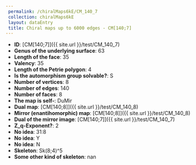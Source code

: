 ```yaml
--- 
 permalink: /chiralMaps6kE/CM_140_7 
 collection: chiralMaps6kE
 layout: dataEntry
 title: Chiral maps up to 6000 edges - CM[140;7]
---
```


- **ID**: [CM[140;7]]({{ site.url }}/test/CM_140_7)
- **Genus of the underlying surface**: 63
- **Length of the face**: 35
- **Valency**: 35
- **Length of the Petrie polygon**: 4
- **Is the automorphism group solvable?**: S
- **Number of vertices**: 8
- **Number of edges**: 140
- **Number of faces**: 8
- **The map is self-**: DuMir
- **Dual map**: [CM[140;8]]({{ site.url }}/test/CM_140_8)
- **Mirror (enantihomorphic) map**: [CM[140;8]]({{ site.url }}/test/CM_140_8)
- **Dual of the mirror image**: [CM[140;7]]({{ site.url }}/test/CM_140_7)
- **Z_q-Exponent?**: 2
- **No idea**:  31:8
- **No idea**: Y
- **No idea**: N
- **Skeleton**: Sk(8;4)^5
- **Some other kind of skeleton**: nan
